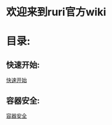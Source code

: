 # 欢迎来到ruri官方wiki
# 目录:
## 快速开始:
[快速开始](https://wiki.crack.moe/ruri/en/quickstart/)
## 容器安全:
[容器安全](https://wiki.crack.moe/ruri/en/container-security/)